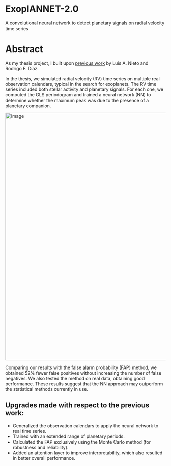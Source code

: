 # ExoplANNET-2.0
A convolutional neural network to detect planetary signals on radial velocity time series


# Abstract

As my thesis project, I built upon [previous work](https://www.aanda.org/articles/aa/full_html/2023/09/aa46417-23/aa46417-23.html) by Luis A. Nieto and Rodrigo F. Díaz.

In the thesis, we simulated radial velocity (RV) time series on multiple real observation calendars, typical in the search for exoplanets. The RV time series included both stellar activity and planetary signals. For each one, we computed the GLS periodogram and trained a neural network (NN) to determine whether the maximum peak was due to the presence of a planetary companion.

<img width="1826" height="776" alt="Image" src="https://github.com/user-attachments/assets/009cb1a4-529a-49ec-ac5d-8fa65efe3c9e" />

Comparing our results with the false alarm probability (FAP) method, we obtained 52% fewer false positives without increasing the number of false negatives. We also tested the method on real data, obtaining good performance. These results suggest that the NN approach may outperform the statistical methods currently in use.

## Upgrades made with respect to the previous work:
- Generalized the observation calendars to apply the neural network to real time series.
- Trained with an extended range of planetary periods.
- Calculated the FAP exclusively using the Monte Carlo method (for robustness and reliability).
- Added an attention layer to improve interpretability, which also resulted in better overall performance.
